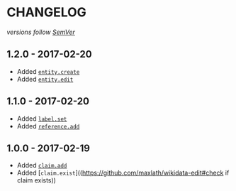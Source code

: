 # CHANGELOG
*versions follow [SemVer](http://semver.org)*

## 1.2.0 - 2017-02-20
* Added [`entity.create`]((https://github.com/maxlath/wikidata-edit#set-label))
* Added [`entity.edit`]((https://github.com/maxlath/wikidata-edit#set-label))

## 1.1.0 - 2017-02-20
* Added [`label.set`]((https://github.com/maxlath/wikidata-edit#set-label))
* Added [`reference.add`]((https://github.com/maxlath/wikidata-edit#add-reference))

## 1.0.0 - 2017-02-19
* Added [`claim.add`]((https://github.com/maxlath/wikidata-edit#add-claim))
* Added [`claim.exist`]((https://github.com/maxlath/wikidata-edit#check if claim exists))
